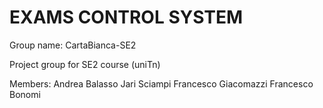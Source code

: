 # EXAMS CONTROL SYSTEM

Group name: CartaBianca-SE2

Project group for SE2 course (uniTn)

Members:
Andrea Balasso
Jari Sciampi
Francesco Giacomazzi
Francesco Bonomi
